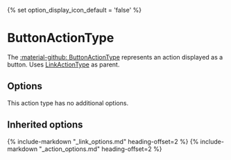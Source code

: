 {% set option_display_icon_default = 'false' %}

# ButtonActionType

The [:material-github: ButtonActionType](https://github.com/Kreyu/data-table-bundle/blob/main/src/Action/Type/ButtonActionType.php) represents an action displayed as a button.
Uses [LinkActionType](./link.md) as parent.

## Options

This action type has no additional options.

## Inherited options

{% include-markdown "_link_options.md" heading-offset=2 %}
{% include-markdown "_action_options.md" heading-offset=2 %}
